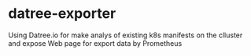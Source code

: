 # datree-exporter
Using Datree.io for make analys of existing k8s manifests on the clluster and expose Web page for export data by Prometheus
